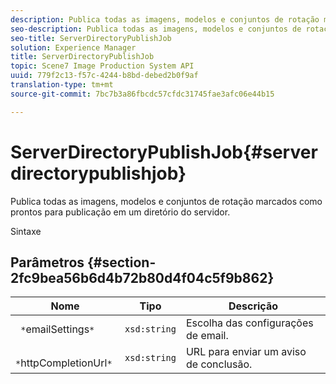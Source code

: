 ```yaml
---
description: Publica todas as imagens, modelos e conjuntos de rotação marcados como prontos para publicação em um diretório do servidor.
seo-description: Publica todas as imagens, modelos e conjuntos de rotação marcados como prontos para publicação em um diretório do servidor.
seo-title: ServerDirectoryPublishJob
solution: Experience Manager
title: ServerDirectoryPublishJob
topic: Scene7 Image Production System API
uuid: 779f2c13-f57c-4244-b8bd-debed2b0f9af
translation-type: tm+mt
source-git-commit: 7bc7b3a86fbcdc57cfdc31745fae3afc06e44b15

---
```



# ServerDirectoryPublishJob{#serverdirectorypublishjob}

Publica todas as imagens, modelos e conjuntos de rotação marcados como prontos para publicação em um diretório do servidor.

Sintaxe

## Parâmetros {#section-2fc9bea56b6d4b72b80d4f04c5f9b862}

| Nome | Tipo | Descrição |
|---|---|---|
| ` *`emailSettings`*` | `xsd:string` | Escolha das configurações de email. |
| ` *`httpCompletionUrl`*` | `xsd:string` | URL para enviar um aviso de conclusão. |


